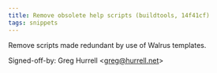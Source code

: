 ```yaml
---
title: Remove obsolete help scripts (buildtools, 14f41cf)
tags: snippets
---
```


Remove scripts made redundant by use of Walrus templates.

Signed-off-by: Greg Hurrell &lt;greg@hurrell.net&gt;
